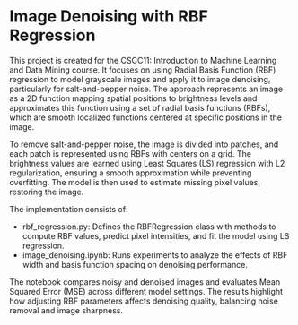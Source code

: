 # Image Denoising with RBF Regression
This project is created for the CSCC11: Introduction to Machine Learning and Data Mining course. It focuses on using Radial Basis Function (RBF) regression to model grayscale images and apply it to image denoising, particularly for salt-and-pepper noise. The approach represents an image as a 2D function mapping spatial positions to brightness levels and approximates this function using a set of radial basis functions (RBFs), which are smooth localized functions centered at specific positions in the image.

To remove salt-and-pepper noise, the image is divided into patches, and each patch is represented using RBFs with centers on a grid. The brightness values are learned using Least Squares (LS) regression with L2 regularization, ensuring a smooth approximation while preventing overfitting. The model is then used to estimate missing pixel values, restoring the image.

The implementation consists of:
- rbf_regression.py: Defines the RBFRegression class with methods to compute RBF values, predict pixel intensities, and fit the model using LS regression.
- image_denoising.ipynb: Runs experiments to analyze the effects of RBF width and basis function spacing on denoising performance.

The notebook compares noisy and denoised images and evaluates Mean Squared Error (MSE) across different model settings. The results highlight how adjusting RBF parameters affects denoising quality, balancing noise removal and image sharpness.
